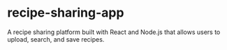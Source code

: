# recipe-sharing-app
A recipe sharing platform built with React and Node.js that allows users to upload, search, and save recipes.

